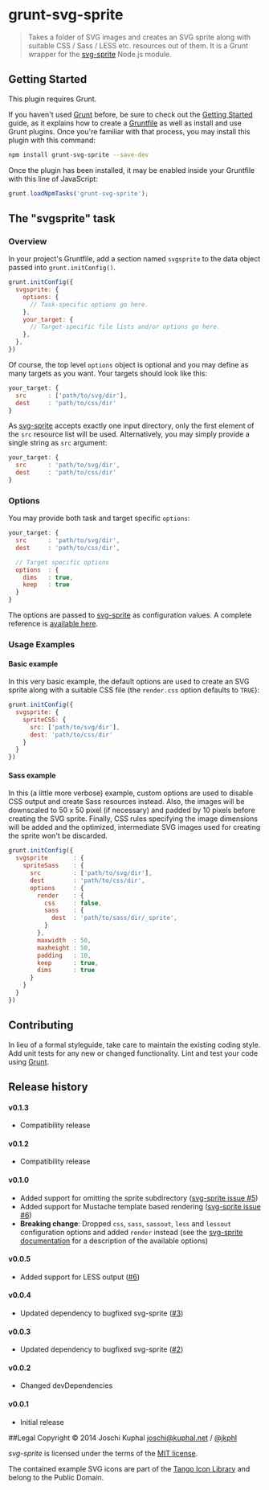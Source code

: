 # grunt-svg-sprite

> Takes a folder of SVG images and creates an SVG sprite along with suitable CSS / Sass / LESS etc. resources out of them. It is a Grunt wrapper for the [svg-sprite](https://npmjs.org/package/svg-sprite) Node.js module.

## Getting Started
This plugin requires Grunt.

If you haven't used [Grunt](http://gruntjs.com/) before, be sure to check out the [Getting Started](http://gruntjs.com/getting-started) guide, as it explains how to create a [Gruntfile](http://gruntjs.com/sample-gruntfile) as well as install and use Grunt plugins. Once you're familiar with that process, you may install this plugin with this command:

```bash
npm install grunt-svg-sprite --save-dev
```

Once the plugin has been installed, it may be enabled inside your Gruntfile with this line of JavaScript:

```javascript
grunt.loadNpmTasks('grunt-svg-sprite');
```

## The "svgsprite" task

### Overview
In your project's Gruntfile, add a section named `svgsprite` to the data object passed into `grunt.initConfig()`.

```javascript
grunt.initConfig({
  svgsprite: {
    options: {
      // Task-specific options go here.
    },
    your_target: {
      // Target-specific file lists and/or options go here.
    },
  },
})
```

Of course, the top level `options` object is optional and you may define as many targets as you want. Your targets should look like this:

```javascript
your_target: {
  src      : ['path/to/svg/dir'],
  dest     : 'path/to/css/dir'
}
```

As [svg-sprite](https://npmjs.org/package/svg-sprite) accepts exactly one input directory, only the first element of the `src` resource list will be used. Alternatively, you may simply provide a single string as `src` argument: 

```javascript
your_target: {
  src      : 'path/to/svg/dir',
  dest     : 'path/to/css/dir'
}
```

### Options

You may provide both task and target specific `options`:

```javascript
your_target: {
  src      : 'path/to/svg/dir',
  dest     : 'path/to/css/dir',

  // Target specific options  
  options  : {
    dims   : true,
    keep   : true
  }
}
```

The options are passed to [svg-sprite](https://npmjs.org/package/svg-sprite) as configuration values. A complete reference is [available here](https://github.com/jkphl/svg-sprite#available-options).

### Usage Examples

#### Basic example
In this very basic example, the default options are used to create an SVG sprite along with a suitable CSS file (the `render.css` option defaults to `TRUE`):

```javascript
grunt.initConfig({
  svgsprite: {
    spriteCSS: {
      src: ['path/to/svg/dir'],
      dest: 'path/to/css/dir'
    }
  }
})
```

#### Sass example
In this (a little more verbose) example, custom options are used to disable CSS output and create Sass resources instead. Also, the images will be downscaled to 50 x 50 pixel (if necessary) and padded by 10 pixels before creating the SVG sprite. Finally, CSS rules specifying the image dimensions will be added and the optimized, intermediate SVG images used for creating the sprite won't be discarded.

```javascript
grunt.initConfig({
  svgsprite       : {
    spriteSass    : {
      src         : ['path/to/svg/dir'],
      dest        : 'path/to/css/dir',
      options     : {
        render    : {
          css     : false,
          sass    : {
            dest  : 'path/to/sass/dir/_sprite',
          }
        },
        maxwidth  : 50,
        maxheight : 50,
        padding   : 10,
        keep      : true,
        dims      : true
      }
    }
  }
})
```

## Contributing
In lieu of a formal styleguide, take care to maintain the existing coding style. Add unit tests for any new or changed functionality. Lint and test your code using [Grunt](http://gruntjs.com/).

Release history
---------------

#### v0.1.3
*	Compatibility release

#### v0.1.2
*	Compatibility release

#### v0.1.0
*	Added support for omitting the sprite subdirectory ([svg-sprite issue #5](https://github.com/jkphl/svg-sprite/issues/5))
*	Added support for Mustache template based rendering ([svg-sprite issue #6](https://github.com/jkphl/svg-sprite/issues/6))
*	**Breaking change**: Dropped `css`, `sass`, `sassout`, `less` and `lessout` configuration options and added `render` instead (see the [svg-sprite documentation](https://github.com/jkphl/svg-sprite#rendering-configuration) for a description of the available options)

#### v0.0.5
*	Added support for LESS output ([#6](https://github.com/jkphl/grunt-svg-sprite/issues/6))

#### v0.0.4
*	Updated dependency to bugfixed svg-sprite ([#3](https://github.com/jkphl/grunt-svg-sprite/issues/3))

#### v0.0.3
*	Updated dependency to bugfixed svg-sprite ([#2](https://github.com/jkphl/grunt-svg-sprite/issues/2))

#### v0.0.2
*	Changed devDependencies

#### v0.0.1
*	Initial release

##Legal
Copyright © 2014 Joschi Kuphal <joschi@kuphal.net> / [@jkphl](https://twitter.com/jkphl)

*svg-sprite* is licensed under the terms of the [MIT license](LICENSE.txt).

The contained example SVG icons are part of the [Tango Icon Library](http://tango.freedesktop.org/Tango_Icon_Library) and belong to the Public Domain.
